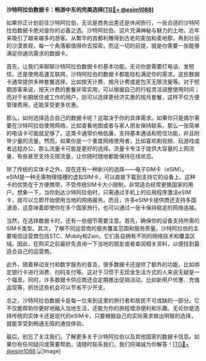 **沙特阿拉伯数据卡：畅游中东的完美选择[[TG💪+ @esim1088](https://t.me/s/esim1088)]**

如果你正计划前往沙特阿拉伯，无论是商务出差还是休闲旅行，一张合适的沙特阿拉伯数据卡绝对是你的必备之选。沙特阿拉伯，这片充满神秘与魅力的土地，近年来吸引了越来越多的游客。从繁华的首都利雅得到古老的麦加和麦地那，再到壮丽的沙漠景观，每一个角落都值得你去探索。而这一切的前提，就是你需要一张能够满足你通讯需求的数据卡。

首先，让我们来聊聊沙特阿拉伯数据卡的基本功能。无论你是需要打电话、发短信，还是使用高速互联网，沙特阿拉伯的数据卡都能轻松满足你的需求。这些数据卡通常提供多种套餐选择，比如按天计费、按月计费或是包天无限流量等。对于短期游客来说，按天计费的套餐非常实用，可以根据自己的行程灵活调整使用时间；而对于长期居住或工作的用户，则可以选择更经济实惠的按月套餐，这样不仅方便管理费用，还能享受更多优惠。

那么，如何选择适合自己的数据卡呢？这取决于你的具体需求。如果你只是偶尔需要在沙特阿拉伯使用网络，比如查看地图或者与家人朋友保持联系，那么一张简单的电话卡可能就足够了。这类卡通常价格低廉，支持基本通话和短信功能，并且附带少量的流量。然而，如果你是一个重度网络使用者，比如喜欢刷视频、玩游戏或者远程办公，那么流量卡可能是更好的选择。流量卡专注于提供大容量的上网流量，有些甚至支持无限流量，让你随时随地都能保持在线状态。

除了传统的实体卡之外，现在还有一种新兴的选择——电子SIM卡（eSIM）。eSIM是一种无需物理插槽的虚拟SIM卡，可以直接下载到支持它的设备上。这种卡的优势在于方便携带，不受传统SIM卡大小限制，非常适合经常更换国家的用户。想象一下，当你到达沙特阿拉伯时，只需通过手机上的应用程序激活eSIM卡，就可以立即开始使用当地的网络服务。而且，许多eSIM卡提供商还支持多国漫游，这意味着即使你在多个国家旅行，也可以通过一张卡保持稳定的网络连接。

当然，在选择数据卡时，还有一些细节需要注意。首先，确保你的设备支持所需的SIM卡类型。其次，了解不同运营商的服务覆盖范围和服务质量。沙特阿拉伯的主要电信运营商包括STC、Mobily和Zain，它们各自拥有不同的网络技术和覆盖区域。因此，在购买之前最好先咨询一下当地的朋友或者查阅相关资料，以便找到最适合自己的运营商。

此外，随着移动支付和数字服务的普及，很多数据卡还提供了额外的功能，比如绑定银行卡进行消费、扫码支付等。这对于习惯于无现金生活方式的人来说无疑是一个福音。同时，许多数据卡供应商还会定期推出促销活动，比如新用户优惠、充值返现等，抓住这些机会可以节省不少开支。

总之，沙特阿拉伯数据卡是每一位来到这里的旅行者和居民不可或缺的一部分。它不仅能帮助你更好地融入当地生活，还能为你的旅程增添便利和乐趣。无论你是选择传统的实体卡还是现代的eSIM卡，只要根据自己的实际需求做出明智的选择，就能享受到畅通无阻的通信体验。

最后，别忘了关注我们，了解更多关于沙特阿拉伯以及其他国家的数据卡信息。如果你有任何疑问或需要帮助，请随时联系我们，我们将竭诚为你解答！[[TG💪+ @esim1088](https://t.me/s/esim1088) ![Image](https://i.postimg.cc/4NQfJmqS/Snipaste-2025-05-13-00-14-12.png)]